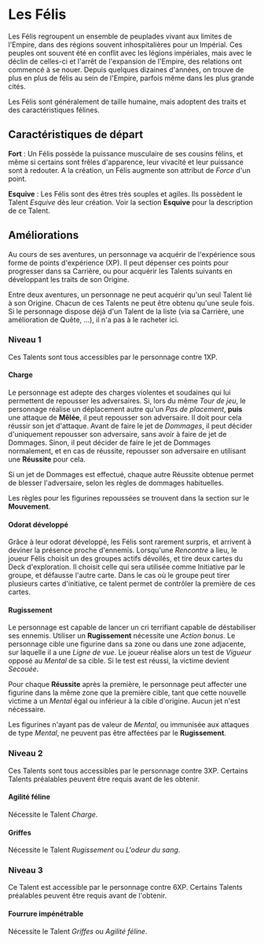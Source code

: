 # Les Félis

Les Félis regroupent un ensemble de peuplades vivant aux limites de l'Empire, dans des régions souvent inhospitalières pour un Impérial. Ces peuples ont souvent été en conflit avec les légions impériales, mais avec le déclin de celles-ci et l'arrêt de l'expansion de l'Empire, des relations ont commencé à se nouer. Depuis quelques dizaines d'années, on trouve de plus en plus de félis au sein de l'Empire, parfois même dans les plus grande cités.

Les Félis sont généralement de taille humaine, mais adoptent des traits et des caractéristiques félines.

## Caractéristiques de départ

**Fort** : Un Félis possède la puissance musculaire de ses cousins félins, et même si certains sont frêles d'apparence, leur vivacité et leur puissance sont à redouter. A la création, un Félis augmente son attribut de _Force_ d'un point.

**Esquive** : Les Félis sont des êtres très souples et agiles. Ils possèdent le Talent _Esquive_ dès leur création. Voir la section **Esquive** pour la description de ce Talent.

## Améliorations

Au cours de ses aventures, un personnage va acquérir de l'expérience sous forme de points d'expérience (XP). Il peut dépenser ces points pour progresser dans sa Carrière, ou pour acquérir les Talents suivants en développant les traits de son Origine.

Entre deux aventures, un personnage ne peut acquérir qu'un seul Talent lié à son Origine. Chacun de ces Talents ne peut être obtenu qu'une seule fois. Si le personnage dispose déjà d'un Talent de la liste (via sa Carrière, une amélioration de Quête, ...), il n'a pas à le racheter ici.

### Niveau 1

Ces Talents sont tous accessibles par le personnage contre 1XP.

#### Charge

Le personnage est adepte des charges violentes et soudaines qui lui permettent de repousser les adversaires. Si, lors du même _Tour de jeu_, le personnage réalise un déplacement autre qu'un _Pas de placement_, **puis** une attaque de **Mêlée**, il peut repousser son adversaire. Il doit pour cela réussir son jet d'attaque. Avant de faire le jet de _Dommages_, il peut décider d'uniquement repousser son adversaire, sans avoir à faire de jet de Dommages. Sinon, il peut décider de faire le jet de Dommages normalement, et en cas de réussite, repousser son adversaire en utilisant une **Réussite** pour cela.

Si un jet de Dommages est effectué, chaque autre Réussite obtenue permet de blesser l'adversaire, selon les règles de dommages habituelles.

Les règles pour les figurines repoussées se trouvent dans la section sur le **Mouvement**.

#### Odorat développé

Grâce à leur odorat développé, les Félis sont rarement surpris, et arrivent à deviner la présence proche d'ennemis. Lorsqu'une _Rencontre_ a lieu, le joueur Félis choisit un des groupes actifs dévoilés, et tire deux cartes du Deck d'exploration. Il choisit celle qui sera utilisée comme Initiative par le groupe, et défausse l'autre carte. Dans le cas où le groupe peut tirer plusieurs cartes d'initiative, ce talent permet de contrôler la première de ces cartes.

#### Rugissement

Le personnage est capable de lancer un cri terrifiant capable de déstabiliser ses ennemis. Utiliser un **Rugissement** nécessite une _Action bonus_. Le personnage cible une figurine dans sa zone ou dans une zone adjacente, sur laquelle il a une _Ligne de vue_. Le joueur réalise alors un test de _Vigueur_ opposé au _Mental_ de sa cible. Si le test est réussi, la victime devient _Secouée_.

Pour chaque **Réussite** après la première, le personnage peut affecter une figurine dans la même zone que la première cible, tant que cette nouvelle victime a un _Mental_ égal ou inférieur à la cible d'origine. Aucun jet n'est nécessaire.

Les figurines n'ayant pas de valeur de _Mental_, ou immunisée aux attaques de type _Mental_, ne peuvent pas être affectées par le **Rugissement**.

### Niveau 2

Ces Talents sont tous accessibles par le personnage contre 3XP. Certains Talents préalables peuvent être requis avant de les obtenir.

#### Agilité féline

Nécessite le Talent _Charge_.

#### Griffes

Nécessite le Talent _Rugissement_ ou _L'odeur du sang_.

### Niveau 3

Ce Talent est accessible par le personnage contre 6XP. Certains Talents préalables peuvent être requis avant de l'obtenir.

#### Fourrure impénétrable

Nécessite le Talent _Griffes_ ou _Agilité féline_.
